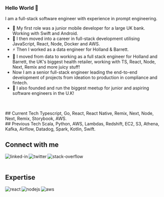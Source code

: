 <!--
**zackhamin/zackhamin** is a ✨ _special_ ✨ repository because its `README.md` (this file) appears on your GitHub profile.

Here are some ideas to get you started:

- 🔭 I’m currently working on ...
- 🌱 I’m currently learning ...
- 👯 I’m looking to collaborate on ...
- 🤔 I’m looking for help with ...
- 💬 Ask me about ...
- 📫 How to reach me: ...
- 😄 Pronouns: ...
- ⚡ Fun fact: ...
-->

### Hello World 👋
I am a full-stack software engineer with experience in prompt engineering. 
- 🔭 My first role was a junior mobile developer for a large UK bank. Working with Swift and Android.
- 💬 I then moved into a career in full-stack development utilising JavaScript, React, Node, Docker and AWS. 
- ⚡ Then I worked as a data engineer for Holland & Barrett. 
- 💬 I moved from data to working as a full stack engineer for Holland and Barrett, the UK's biggest health retailer, working with TS, React, Node, Next, Remix and more juicy stuff!
- Now I am a senior full-stack engineer leading the end-to-end development of projects from ideation to production in compliance and fintech.
- 🌱 I also founded and run the biggest meetup for junior and aspiring software engineers in the U.K!
<br>
<br>
## Current Tech
Typescript, Go, React, React Native, Remix, Next, Node, Next, Remix, Storybook, AWS.
<br>
## Previous Tech
Scala, Python, AWS, Lambdas, Redshift, EC2, S3, Athena, Kafka, Airflow, Datadog, Spark, Kotlin, Swift.

## Connect with me
[<img align="left" alt="linked-in" src="https://img.shields.io/badge/linkedin-%230077B5.svg?&style=for-the-badge&logo=linkedin&logoColor=white" />](https://www.linkedin.com/in/ishaqamin/)
[<img align="left" alt="twitter" src="https://img.shields.io/badge/twitter-%231DA1F2.svg?&style=for-the-badge&logo=twitter&logoColor=white" />](https://twitter.com/digitalGuyZack)
[<img align="left" alt="stack-overflow" src="https://img.shields.io/badge/stack%20overflow-FE7A16?logo=stack-overflow&logoColor=white&style=for-the-badge" />](https://stackoverflow.com/users/12737846/zack-amin)
<br>
<br>

## Expertise
<img align="left" alt="react" src="https://img.shields.io/badge/react%20-%2320232a.svg?&style=for-the-badge&logo=react&logoColor=%2361DAFB" />
<img align="left" alt="nodejs" src="https://img.shields.io/badge/node.js%20-%2343853D.svg?&style=for-the-badge&logo=node.js&logoColor=white" />
<img align="left" alt="aws" src="https://img.shields.io/badge/Amazon%20AWS-%23232F3E?logo=amazon-aws&logoColor=white&style=for-the-badge" />
<br>
<br>

